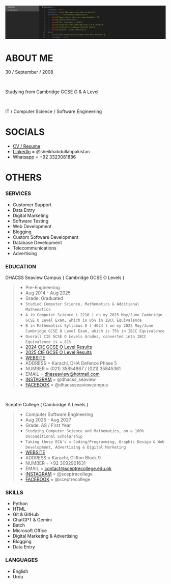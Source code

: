 ![banner](https://github.com/sheikhabdullahpakistan/sheikhabdullahpakistan/blob/main/banner.png)

# ABOUT ME

30 / September / 2008

<br>

Studying from Cambridge GCSE O & A Level

<br>

IT / Computer Science / Software Engineering

# SOCIALS

- [CV / Resume](https://github.com/sheikhabdullahpakistan/sheikhabdullahpakistan/blob/main/cv.pdf)
- [LinkedIn](https://www.linkedin.com/in/sheikhabdullahpakistan) = @sheikhabdullahpakistan
- Whatsapp = +92 3323081886

# OTHERS

### SERVICES

- Customer Support
- Data Entry
- Digital Marketing
- Software Testing
- Web Development
- Blogging
- Custom Software Development
- Database Development
- Telecommunications
- Advertising

### EDUCATION

DHACSS Seaview Campus ( Cambridge GCSE O Levels )
> - Pre-Engineering
> - Aug 2014 - Aug 2025
> - Grade: Graduated
> - `Studied Computer Science, Mathematics & Additional Mathematics`
> - `A in Computer Science ( 2210 ) on my 2025 May/June Cambridge GCSE O Level Exam, which is 85% in IBCC Equivalence`
> - `B in Mathematics Syllabus D ( 4024 ) on my 2025 May/June Cambridge GCSE O Level Exam, which is 75% in IBCC Equivalence`
> - `Overall CIE GCSE O Levels Grades, converted into IBCC Equivalence is = 81%`
> - [2024 CIE GCSE O Level Results](https://github.com/sheikhabdullahpakistan/sheikhabdullahpakistan/blob/main/cie24.pdf)
> - [2025 CIE GCSE O Level Results](https://github.com/sheikhabdullahpakistan/sheikhabdullahpakistan/blob/main/cie25.pdf)
> - [WEBSITE](https://seaviewcampus.dhacsskarachi.edu.pk/)
> - ADDRESS = Karachi, DHA Defence Phase 5
> - NUMBER = (021) 35854867 / (021) 35845361
> - EMAIL = dhaseaview@hotmail.com
> - [INSTAGRAM](https://www.instagram.com/dhacss_seaview) = @dhacss_seaview
> - [FACEBOOK](https://www.facebook.com/dhacssseaviewcampus) = @dhacssseaviewcampus

<br>

Sceptre College ( Cambridge A Levels )
> - Computer Software Engineering
> - Aug 2025 - Aug 2027
> - Grade: AS / First Year
> - `Studying Computer Science and Mathematics, on a 100% Unconditional Scholarship`
> - `Taking these ECA's = Coding/Programming, Graphic Design & Web Development, Advertising & Digital Marketing`
> - [WEBSITE](https://sceptrecollege.edu.pk/)
> - ADDRESS = Karachi, Clifton Block 9
> - NUMBER = +92 3092901631
> - EMAIL = contact@sceptrecollege.edu.pk
> - [INSTAGRAM](https://www.instagram.com/sceptrecollege) = @sceptrecollege
> - [FACEBOOK](https://www.facebook.com/sceptrecollege) = @sceptrecollege

### SKILLS

- Python
- HTML
- Git & GitHub
- ChatGPT & Gemini
- Batch
- Microsoft Office
- Digital Marketing & Advertising
- Blogging
- Data Entry

### LANGUAGES

- English
- Urdu
